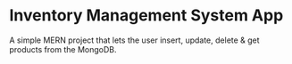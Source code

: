 # Inventory Management System App

A simple MERN project that lets the user insert, update, delete & get products from the MongoDB.
